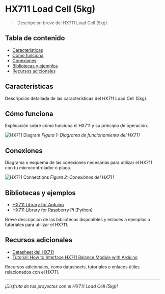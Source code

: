 # HX711 Load Cell (5kg)

> Descripción breve del HX711 Load Cell (5kg).

## Tabla de contenido

- [Características](#características)
- [Cómo funciona](#cómo-funciona)
- [Conexiones](#conexiones)
- [Bibliotecas y ejemplos](#bibliotecas-y-ejemplos)
- [Recursos adicionales](#recursos-adicionales)

## Características

Descripción detallada de las características del HX711 Load Cell (5kg).

## Cómo funciona

Explicación sobre cómo funciona el HX711 y su principio de operación.

![HX711 Diagram]([https://example.com/hx711_connections.png](https://www.google.com/url?sa=i&url=https%3A%2F%2Fwww.diyengineers.com%2F2022%2F05%2F19%2Fload-cell-with-hx711-how-to-use-with-examples%2F&psig=AOvVaw0oP5E4Ep9s8uFeL6gleZmf&ust=1685084943409000&source=images&cd=vfe&ved=0CBEQjRxqFwoTCPDfvN_0j_8CFQAAAAAdAAAAABAE))
*Figura 1: Diagrama de funcionamiento del HX711*

## Conexiones

Diagrama o esquema de las conexiones necesarias para utilizar el HX711 con tu microcontrolador o placa.

![HX711 Connections](https://example.com/hx711_connections.png)
*Figura 2: Conexiones del HX711*

## Bibliotecas y ejemplos

- [HX711 Library for Arduino](https://github.com/bogde/HX711)
- [HX711 Library for Raspberry Pi (Python)](https://github.com/tatobari/hx711py)

Breve descripción de las bibliotecas disponibles y enlaces a ejemplos o tutoriales para utilizar el HX711.

## Recursos adicionales

- [Datasheet del HX711](https://cdn.sparkfun.com/datasheets/Sensors/ForceFlex/hx711_english.pdf)
- [Tutorial: How to Interface HX711 Balance Module with Arduino](https://lastminuteengineers.com/hx711-arduino-tutorial/)

Recursos adicionales, como datasheets, tutoriales o enlaces útiles relacionados con el HX711.

---

*¡Disfruta de tus proyectos con el HX711 Load Cell (5kg)!*

